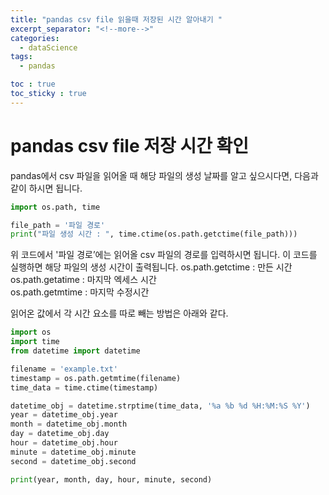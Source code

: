 ```yaml
---
title: "pandas csv file 읽을때 저장된 시간 알아내기 "
excerpt_separator: "<!--more-->"
categories:
  - dataScience
tags:
  - pandas

toc : true
toc_sticky : true
---
```


# pandas csv file 저장 시간 확인
pandas에서 csv 파일을 읽어올 때 해당 파일의 생성 날짜를 알고 싶으시다면, 다음과 같이 하시면 됩니다.

```python
import os.path, time

file_path = '파일 경로'
print("파일 생성 시간 : ", time.ctime(os.path.getctime(file_path)))
```
위 코드에서 '파일 경로’에는 읽어올 csv 파일의 경로를 입력하시면 됩니다. 이 코드를 실행하면 해당 파일의 생성 시간이 출력됩니다.
os.path.getctime : 만든 시간     
os.path.getatime : 마지막 엑세스 시간      
os.path.getmtime : 마지막 수정시간      


읽어온 값에서 각 시간 요소를 따로 빼는 방법은 아래와 같다.     
```python
import os
import time
from datetime import datetime

filename = 'example.txt'
timestamp = os.path.getmtime(filename)
time_data = time.ctime(timestamp)

datetime_obj = datetime.strptime(time_data, '%a %b %d %H:%M:%S %Y')
year = datetime_obj.year
month = datetime_obj.month
day = datetime_obj.day
hour = datetime_obj.hour
minute = datetime_obj.minute
second = datetime_obj.second

print(year, month, day, hour, minute, second)

```
